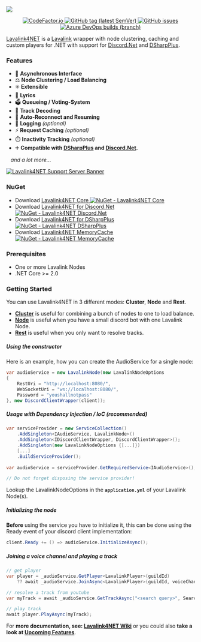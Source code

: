 <!-- Banner -->
<a href="https://github.com/angelobreuer/Lavalink4NET/">
	<img src="https://i.imgur.com/e1jv23h.png"/>
</a>

<!-- Center badges -->
<p align="center">
	
<!-- CodeFactor.io Badge -->
<a href="https://www.codefactor.io/repository/github/angelobreuer/lavalink4net">
	<img alt="CodeFactor.io" src="https://www.codefactor.io/repository/github/angelobreuer/lavalink4net/badge?style=for-the-badge" />	
</a>

<!-- Releases Badge -->
<a href="https://github.com/angelobreuer/Lavalink4NET/releases">
	<img alt="GitHub tag (latest SemVer)" src="https://img.shields.io/github/tag/angelobreuer/Lavalink4NET.svg?label=RELEASE&style=for-the-badge">
</a>

<!-- GitHub issues Badge -->
<a href="https://github.com/angelobreuer/Lavalink4NET/issues">
	<img alt="GitHub issues" src="https://img.shields.io/github/issues/angelobreuer/Lavalink4NET.svg?style=for-the-badge">	
</a>

<a href="https://dev.azure.com/angelo-breuer/Lavalink4NET/_build?definitionId=7">
	<img alt="Azure DevOps builds (branch)" src="https://img.shields.io/azure-devops/build/angelo-breuer/59efcb96-30b1-4853-8b73-4906861ebe5f/7/master?label=Build&style=for-the-badge">
</a>

</p>

[Lavalink4NET](https://github.com/angelobreuer/Lavalink4NET) is a [Lavalink](https://github.com/freyacodes/Lavalink) wrapper with node clustering, caching and custom players for .NET with support for [Discord.Net](https://github.com/RogueException/Discord.Net) and [DSharpPlus](https://github.com/DSharpPlus/DSharpPlus/).

### Features
- 🔌 **Asynchronous Interface**
- ⚖️ **Node Clustering / Load Balancing**
- ✳️ **Extensible**
- 🎤 **Lyrics**
- 🗳️ **Queueing / Voting-System**
- 🎵 **Track Decoding**
- 🔄 **Auto-Reconnect and Resuming**
- 📝 **Logging** *(optional)*
- ⚡ **Request Caching** *(optional)*
- ⏱️ **Inactivity Tracking** *(optional)*
- ➕ **Compatible with [DSharpPlus](https://github.com/DSharpPlus/DSharpPlus) and [Discord.Net](https://github.com/discord-net/Discord.Net).**
  
<span>&nbsp;&nbsp;&nbsp;</span>*and a lot more...*

  
[![Lavalink4NET Support Server Banner](https://discordapp.com/api/guilds/894533462428635146/embed.png?style=banner3)](https://discord.gg/cD4qTmnqRg)

### NuGet
- Download [Lavalink4NET Core ![NuGet - Lavalink4NET Core](https://img.shields.io/nuget/vpre/Lavalink4NET.svg?style=flat-square)](https://www.nuget.org/packages/Lavalink4NET/) 
- Download [Lavalink4NET for Discord.Net ![NuGet - Lavalink4NET Discord.Net](https://img.shields.io/nuget/vpre/Lavalink4NET.Discord.Net.svg?style=flat-square)](https://www.nuget.org/packages/Lavalink4NET.Discord.NET/) 
- Download [Lavalink4NET for DSharpPlus ![NuGet - Lavalink4NET DSharpPlus](https://img.shields.io/nuget/vpre/Lavalink4NET.DSharpPlus.svg?style=flat-square)](https://www.nuget.org/packages/Lavalink4NET.DSharpPlus/)
- Download [Lavalink4NET MemoryCache ![NuGet - Lavalink4NET MemoryCache](https://img.shields.io/nuget/vpre/Lavalink4NET.MemoryCache.svg?style=flat-square)](https://www.nuget.org/packages/Lavalink4NET.MemoryCache/)

### Prerequisites
- One or more Lavalink Nodes
- .NET Core >= 2.0

### Getting Started

You can use Lavalink4NET in 3 different modes: **Cluster**, **Node** and **Rest**.
- [**Cluster**](https://github.com/angelobreuer/Lavalink4NET/wiki/Cluster) is useful for combining a bunch of nodes to one to load balance.
- [**Node**](https://github.com/angelobreuer/Lavalink4NET/wiki/Node) is useful when you have a small discord bot with one Lavalink Node.
- [**Rest**](https://github.com/angelobreuer/Lavalink4NET/wiki/Tracks) is useful when you only want to resolve tracks.


##### Using the constructor

Here is an example, how you can create the AudioService for a single node:
```csharp
var audioService = new LavalinkNode(new LavalinkNodeOptions
{
	RestUri = "http://localhost:8080/",
	WebSocketUri = "ws://localhost:8080/",
	Password = "youshallnotpass"
}, new DiscordClientWrapper(client));
```

##### Usage with Dependency Injection / IoC *(recommended)*

```csharp
var serviceProvider = new ServiceCollection()
	.AddSingleton<IAudioService, LavalinkNode>()	
	.AddSingleton<IDiscordClientWrapper, DiscordClientWrapper>();
	.AddSingleton(new LavalinkNodeOptions {[...]})
	[...]
	.BuildServiceProvider();
	
var audioService = serviceProvider.GetRequiredService<IAudioService>();

// Do not forget disposing the service provider!
```
Lookup the LavalinkNodeOptions in the **`application.yml`** of your Lavalink Node(s).

##### Initializing the node

**Before** using the service you have to initialize it, this can be done
using the Ready event of your discord client implementation:

```csharp
client.Ready += () => audioService.InitializeAsync();
```

##### Joining a voice channel and playing a track

```csharp
// get player
var player = _audioService.GetPlayer<LavalinkPlayer>(guildId) 
    ?? await _audioService.JoinAsync<LavalinkPlayer>(guildId, voiceChannelId);

// resolve a track from youtube
var myTrack = await _audioService.GetTrackAsync("<search query>", SearchMode.YouTube);

// play track
await player.PlayAsync(myTrack);
```

For **more documentation, see: [Lavalink4NET Wiki](https://github.com/angelobreuer/Lavalink4NET/wiki)** or you could also **take a look at [Upcoming Features](https://github.com/angelobreuer/Lavalink4NET/projects?query=is%3Aopen)**.
